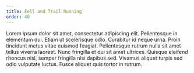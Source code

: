 ```yaml
---
title: Fell and Trail Running
order: 40
---
```


Lorem ipsum dolor sit amet, consectetur adipiscing elit. Pellentesque in elementum dui. Etiam ut scelerisque odio. Curabitur id neque urna. Proin tincidunt metus vitae euismod feugiat. Pellentesque rutrum nulla sit amet tellus viverra laoreet. Nunc fringilla et dui sit amet ultrices. Quisque eleifend rhoncus nisl, semper fringilla nisi dapibus sed. Vivamus aliquet turpis sed odio vulputate luctus. Fusce aliquet quis tortor in rutrum.
